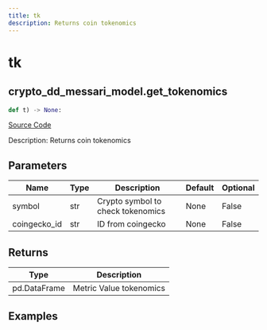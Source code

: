 ```yaml
---
title: tk
description: Returns coin tokenomics
---
```

# tk

## crypto_dd_messari_model.get_tokenomics

```python
def t) -> None:
```
[Source Code](https://github.com/OpenBB-finance/OpenBBTerminal/tree/main/openbb_terminal/decorators.py#L271)

Description: Returns coin tokenomics

## Parameters

| Name | Type | Description | Default | Optional |
| ---- | ---- | ----------- | ------- | -------- |
| symbol | str | Crypto symbol to check tokenomics | None | False |
| coingecko_id | str | ID from coingecko | None | False |

## Returns

| Type | Description |
| ---- | ----------- |
| pd.DataFrame | Metric Value tokenomics |

## Examples

